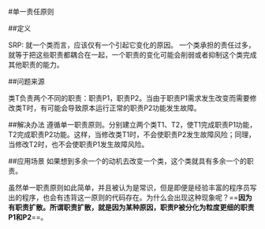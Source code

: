 #单一责任原则

##定义

SRP: 就一个类而言，应该仅有一个引起它变化的原因。
一个类承担的责任过多，就等于把这些职责都耦合在一起，一个职责的变化可能会削弱或者抑制这个类完成其他职责的能力。

##问题来源

类T负责两个不同的职责：职责P1，职责P2。当由于职责P1需求发生改变而需要修改类T时，有可能会导致原本运行正常的职责P2功能发生故障。

##解决办法
遵循单一职责原则。分别建立两个类T1、T2，使T1完成职责P1功能，T2完成职责P2功能。这样，当修改类T1时，不会使职责P2发生故障风险；同理，当修改T2时，也不会使职责P1发生故障风险。

##应用场景
如果想到多余一个的动机去改变一个类，这个类就具有多余一个的职责。

虽然单一职责原则如此简单，并且被认为是常识，但是即便是经验丰富的程序员写出的程序，也会有违背这一原则的代码存在。为什么会出现这种现象呢？==__因为有职责扩散。所谓职责扩散，就是因为某种原因，职责P被分化为粒度更细的职责P1和P2__==。

